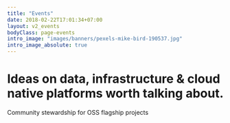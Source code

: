 ```yaml
---
title: "Events"
date: 2018-02-22T17:01:34+07:00
layout: v2_events
bodyClass: page-events
intro_image: "images/banners/pexels-mike-bird-190537.jpg"
intro_image_absolute: true
---
```


# Ideas on data, infrastructure & cloud native platforms worth talking about.

Community stewardship for OSS flagship projects
